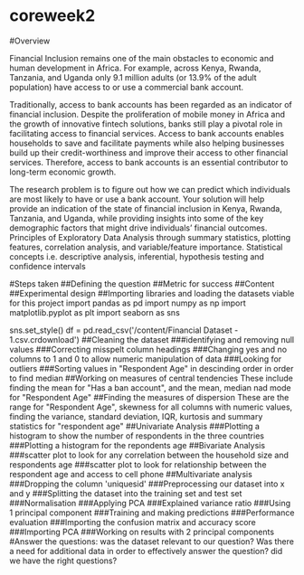 # coreweek2
#Overview 

Financial Inclusion remains one of the main obstacles to economic and human development in Africa. For example, across Kenya, Rwanda, Tanzania, and Uganda only 9.1 million adults (or 13.9% of the adult population) have access to or use a commercial bank account.

Traditionally, access to bank accounts has been regarded as an indicator of financial inclusion. Despite the proliferation of mobile money in Africa and the growth of innovative fintech solutions, banks still play a pivotal role in facilitating access to financial services. Access to bank accounts enables households to save and facilitate payments while also helping businesses build up their credit-worthiness and improve their access to other financial services. Therefore, access to bank accounts is an essential contributor to long-term economic growth.

The research problem is to figure out how we can predict which individuals are most likely to have or use a bank account. Your solution will help provide an indication of the state of financial inclusion in Kenya, Rwanda, Tanzania, and Uganda, while providing insights into some of the key demographic factors that might drive individuals’ financial outcomes.
Principles of Exploratory Data Analysis through summary statistics, plotting features, correlation analysis, and variable/feature importance. Statistical concepts i.e. descriptive analysis, inferential, hypothesis testing and confidence intervals 

#Steps taken
##Defining the question
##Metric for success
##Content
##Experimental design
##Importing libraries and loading the datasets viable for this project
import pandas as pd
import numpy as np
import matplotlib.pyplot as plt
import seaborn as sns

sns.set_style()
df = pd.read_csv('/content/Financial Dataset - 1.csv.crdownload')
##Cleaning the dataset
###identifying and removing null values
###Correcting misspelt column headings
###Changing yes and no columns to 1 and 0 to allow numeric manipulation of data
###Looking for outliers
###Sorting values in "Respondent Age" in descinding order in order to find median
##Working on measures of central tendencies
These include finding the mean for "Has a ban account", and the mean, median nad mode for "Respondent Age"
##Finding the measures of dispersion
These are the range for "Respondent Age", skewness for all columns with numeric values, finding the variance, standard deviation, IQR, kurtosis and summary statistics for "respondent age"
##Univariate Analysis
###Plotting a histogram to show the number of respondents in the three countries
###Plotting a histogram for the repondents age
##Bivariate Analysis
###scatter plot to look for any correlation between the household size and respondents age
###scatter plot to look for relationship between the respondent age and access to cell phone
##Multivariate analysis
###Dropping the column 'uniquesid'
###Preprocessing our dataset into x and y
###Splitting the dataset into the training set and test set
###Normalisation
###Applying PCA
###Explained variance ratio
###Using 1 principal component
###Training and making predictions
###Performance evaluation
###Importing the confusion matrix and accuracy score
###Importing PCA
###Working on results with 2 principal components
#Answer the questions: 
was the dataset relevant to our question?
Was there a need for additional data in order to effectively answer the question?
did we have the right questions?
